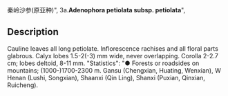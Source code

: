 秦岭沙参(原亚种)",
3a.**Adenophora petiolata subsp. petiolata**",

## Description
Cauline leaves all long petiolate. Inflorescence rachises and all floral parts glabrous. Calyx lobes 1.5-2(-3) mm wide, never overlapping. Corolla 2-2.7 cm; lobes deltoid, 8-11 mm.
  "Statistics": "● Forests or roadsides on mountains; (1000-)1700-2300 m. Gansu (Chengxian, Huating, Wenxian), W Henan (Lushi, Songxian), Shaanxi (Qin Ling), Shanxi (Puxian, Qinxian, Ruicheng).
